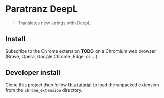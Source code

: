 ﻿# Paratranz DeepL

> Translates new strings with DeepL

<!-- TODO Put a gif of video showing usage -->

## Install

Subscribe to the Chrome extension **TODO** on a Chromium web browser (Brave, Opera, Google Chrome, Edge, or ...)

## Developer install

Clone this project then follow [this tutorial](https://developer.chrome.com/docs/extensions/get-started/tutorial/hello-world#load-unpacked) to load the unpacked extension from the `chrome_extension` directory. 
